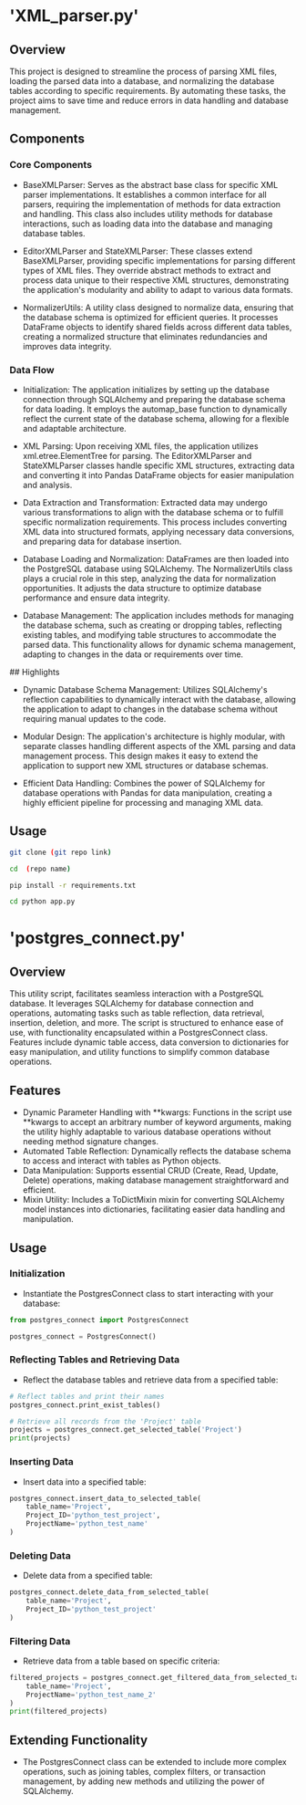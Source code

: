 # 'XML_parser.py'
## Overview
This project is designed to streamline the process of parsing XML files, loading the parsed data into a database, and normalizing the database tables according to specific requirements. By automating these tasks, the project aims to save time and reduce errors in data handling and database management.

## Components

### Core Components ###
- BaseXMLParser: Serves as the abstract base class for specific XML parser implementations. It establishes a common interface for all parsers, requiring the implementation of methods for data extraction and handling. This class also includes utility methods for database interactions, such as loading data into the database and managing database tables.

- EditorXMLParser and StateXMLParser: These classes extend BaseXMLParser, providing specific implementations for parsing different types of XML files. They override abstract methods to extract and process data unique to their respective XML structures, demonstrating the application's modularity and ability to adapt to various data formats.

- NormalizerUtils: A utility class designed to normalize data, ensuring that the database schema is optimized for efficient queries. It processes DataFrame objects to identify shared fields across different data tables, creating a normalized structure that eliminates redundancies and improves data integrity.

### Data Flow ###
- Initialization: The application initializes by setting up the database connection through SQLAlchemy and preparing the database schema for data loading. It employs the automap_base function to dynamically reflect the current state of the database schema, allowing for a flexible and adaptable architecture.

- XML Parsing: Upon receiving XML files, the application utilizes xml.etree.ElementTree for parsing. The EditorXMLParser and StateXMLParser classes handle specific XML structures, extracting data and converting it into Pandas DataFrame objects for easier manipulation and analysis.

- Data Extraction and Transformation: Extracted data may undergo various transformations to align with the database schema or to fulfill specific normalization requirements. This process includes converting XML data into structured formats, applying necessary data conversions, and preparing data for database insertion.

- Database Loading and Normalization: DataFrames are then loaded into the PostgreSQL database using SQLAlchemy. The NormalizerUtils class plays a crucial role in this step, analyzing the data for normalization opportunities. It adjusts the data structure to optimize database performance and ensure data integrity.

- Database Management: The application includes methods for managing the database schema, such as creating or dropping tables, reflecting existing tables, and modifying table structures to accommodate the parsed data. This functionality allows for dynamic schema management, adapting to changes in the data or requirements over time.

## Highlights

- Dynamic Database Schema Management: Utilizes SQLAlchemy's reflection capabilities to dynamically interact with the database, allowing the application to adapt to changes in the database schema without requiring manual updates to the code.

- Modular Design: The application's architecture is highly modular, with separate classes handling different aspects of the XML parsing and data management process. This design makes it easy to extend the application to support new XML structures or database schemas.

- Efficient Data Handling: Combines the power of SQLAlchemy for database operations with Pandas for data manipulation, creating a highly efficient pipeline for processing and managing XML data.


## Usage

```sh 
git clone (git repo link)
```

```sh 
cd  (repo name)
```

```sh 
pip install -r requirements.txt 
```

```sh 
cd python app.py 
```

# 'postgres_connect.py'

## Overview ##
This utility script, facilitates seamless interaction with a PostgreSQL database. It leverages SQLAlchemy for database connection and operations, automating tasks such as table reflection, data retrieval, insertion, deletion, and more. The script is structured to enhance ease of use, with functionality encapsulated within a PostgresConnect class. Features include dynamic table access, data conversion to dictionaries for easy manipulation, and utility functions to simplify common database operations.

## Features ##
- Dynamic Parameter Handling with **kwargs: Functions in the script use **kwargs to accept an arbitrary number of keyword arguments, making the utility highly adaptable to various database operations without needing method signature changes.
- Automated Table Reflection: Dynamically reflects the database schema to access and interact with tables as Python objects.
- Data Manipulation: Supports essential CRUD (Create, Read, Update, Delete) operations, making database management straightforward and efficient.
- Mixin Utility: Includes a ToDictMixin mixin for converting SQLAlchemy model instances into dictionaries, facilitating easier data handling and manipulation.

## Usage ##

### Initialization ###
- Instantiate the PostgresConnect class to start interacting with your database:

```python
from postgres_connect import PostgresConnect

postgres_connect = PostgresConnect()
```

### Reflecting Tables and Retrieving Data ###
- Reflect the database tables and retrieve data from a specified table:

```python
# Reflect tables and print their names
postgres_connect.print_exist_tables()

# Retrieve all records from the 'Project' table
projects = postgres_connect.get_selected_table('Project')
print(projects)
```

### Inserting Data ###
- Insert data into a specified table:

```python
postgres_connect.insert_data_to_selected_table(
    table_name='Project', 
    Project_ID='python_test_project', 
    ProjectName='python_test_name'
)
```

### Deleting Data ###
- Delete data from a specified table:

```python
postgres_connect.delete_data_from_selected_table(
    table_name='Project', 
    Project_ID='python_test_project'
)
```
### Filtering Data ###
- Retrieve data from a table based on specific criteria:

```python
filtered_projects = postgres_connect.get_filtered_data_from_selected_table(
    table_name='Project', 
    ProjectName='python_test_name_2'
)
print(filtered_projects)
```

## Extending Functionality ###
- The PostgresConnect class can be extended to include more complex operations, such as joining tables, complex filters, or transaction management, by adding new methods and utilizing the power of SQLAlchemy.


